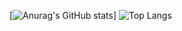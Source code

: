 [![Anurag's GitHub stats](https://github-readme-stats.vercel.app/api?username=Onyx-3&show_icons=true&theme=radical)]
![Top Langs](https://github-readme-stats.vercel.app/api/top-langs/?username=anuraghazra&langs_count=8)
